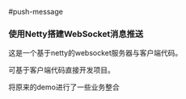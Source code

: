 #push-message

### 使用Netty搭建WebSocket消息推送

这是一个基于netty的websocket服务器与客户端代码。

可基于客户端代码直接开发项目。

将原来的demo进行了一些业务整合
